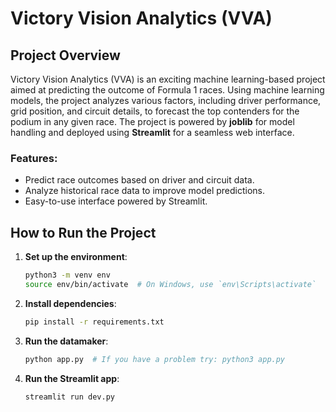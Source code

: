 # Victory Vision Analytics (VVA)

## Project Overview

Victory Vision Analytics (VVA) is an exciting machine learning-based project aimed at predicting the outcome of Formula 1 races. Using machine learning models, the project analyzes various factors, including driver performance, grid position, and circuit details, to forecast the top contenders for the podium in any given race. The project is powered by **joblib** for model handling and deployed using **Streamlit** for a seamless web interface.

### Features:
- Predict race outcomes based on driver and circuit data.
- Analyze historical race data to improve model predictions.
- Easy-to-use interface powered by Streamlit.

## How to Run the Project

1. **Set up the environment**:
   ```bash
   python3 -m venv env
   source env/bin/activate  # On Windows, use `env\Scripts\activate`
2. **Install dependencies**:
   ```bash
   pip install -r requirements.txt

3. **Run the datamaker**:
    ```bash
    python app.py  # If you have a problem try: python3 app.py

4. **Run the Streamlit app**:
    ```bash
    streamlit run dev.py
